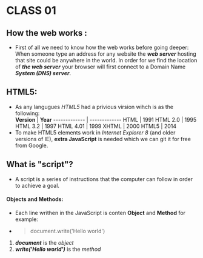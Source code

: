 # CLASS 01
## How the web works :
- First of all we need to know how the web works before going deeper:  
When someone type an address for any website the ***web server***
hosting that site could be anywhere in the
world. In order for we  find the location of
***the web server*** your browser will first connect
to a Domain Name ***System (DNS) server***. 
## HTML5:
- As any langugues *HTML5* had a privious virsion  wihch is as the following:    
**Version**  | **Year**
  -------------  | -------------
HTML      | 1991
HTML 2.0	| 1995
HTML 3.2	| 1997
HTML 4.01	| 1999
XHTML	    | 2000
HTML5       | 2014
- To make HTML5 elements work in *Internet Explorer 8*
(and older versions of IE), **extra JavaScript** is needed which we can git it for free from Google.
## What is "script"?
- A script is a series of instructions that the computer can follow in order to achieve a goal.   
#### Objects and Methods:
- Each line writhen in the JavaScript is conten **Object** and **Method** for example:  
- > document.write('Hello world')
1. ***document*** is the *object*
2. ***write('Hello world')*** is the *method*
